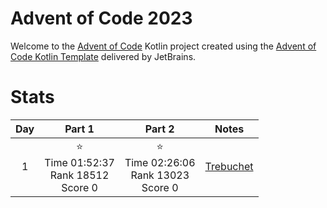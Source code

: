 # Advent of Code 2023

Welcome to the [Advent of Code](https://adventofcode.com) Kotlin project created using
the [Advent of Code Kotlin Template](https://github.com/kotlin-hands-on/advent-of-code-kotlin-template)
delivered by JetBrains.

# Stats

| Day |                       Part 1                       |                       Part 2                       | Notes                                                |
|:---:|:--------------------------------------------------:|:--------------------------------------------------:|------------------------------------------------------|
|  1  | ⭐ <br/> Time 01:52:37 <br/>Rank 18512<br/> Score 0 | ⭐ <br/> Time 02:26:06 <br/>Rank 13023<br/> Score 0 | [Trebuchet](https://en.wikipedia.org/wiki/Trebuchet) |
